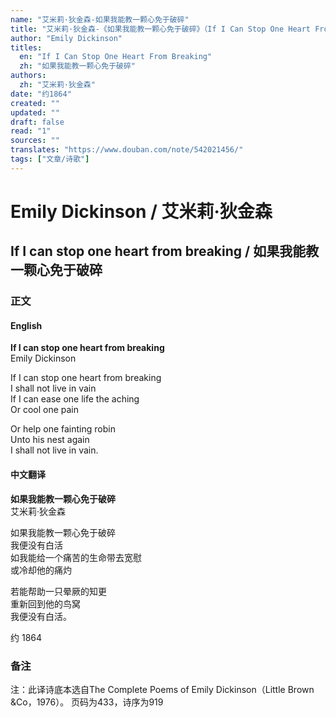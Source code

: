 ```yaml
---
name: "艾米莉·狄金森-如果我能教一颗心免于破碎"
title: "艾米莉·狄金森-《如果我能教一颗心免于破碎》（If I Can Stop One Heart From Breaking）"
author: "Emily Dickinson"
titles: 
  en: "If I Can Stop One Heart From Breaking"
  zh: "如果我能教一颗心免于破碎"
authors:
  zh: "艾米莉·狄金森"
date: "约1864"
created: ""
updated: ""
draft: false
read: "1"
sources: ""
translates: "https://www.douban.com/note/542021456/"
tags: ["文章/诗歌"]
---
```



# Emily Dickinson / 艾米莉·狄金森

## If I can stop one heart from breaking / 如果我能教一颗心免于破碎

### 正文

<!-- tabs:start -->

#### **English**

**If I can stop one heart from breaking**  
Emily Dickinson  

If I can stop one heart from breaking  
I shall not live in vain  
If I can ease one life the aching  
Or cool one pain  

Or help one fainting robin  
Unto his nest again  
I shall not live in vain.  

#### **中文翻译**

**如果我能教一颗心免于破碎**  
艾米莉·狄金森  

如果我能教一颗心免于破碎  
我便没有白活  
如我能给一个痛苦的生命带去宽慰  
或冷却他的痛灼  

若能帮助一只晕厥的知更  
重新回到他的鸟窝  
我便没有白活。  

约 1864  

<!-- tabs:end -->

### 备注

注：此译诗底本选自The Complete Poems of Emily Dickinson（Little Brown &Co，1976）。
页码为433，诗序为919
